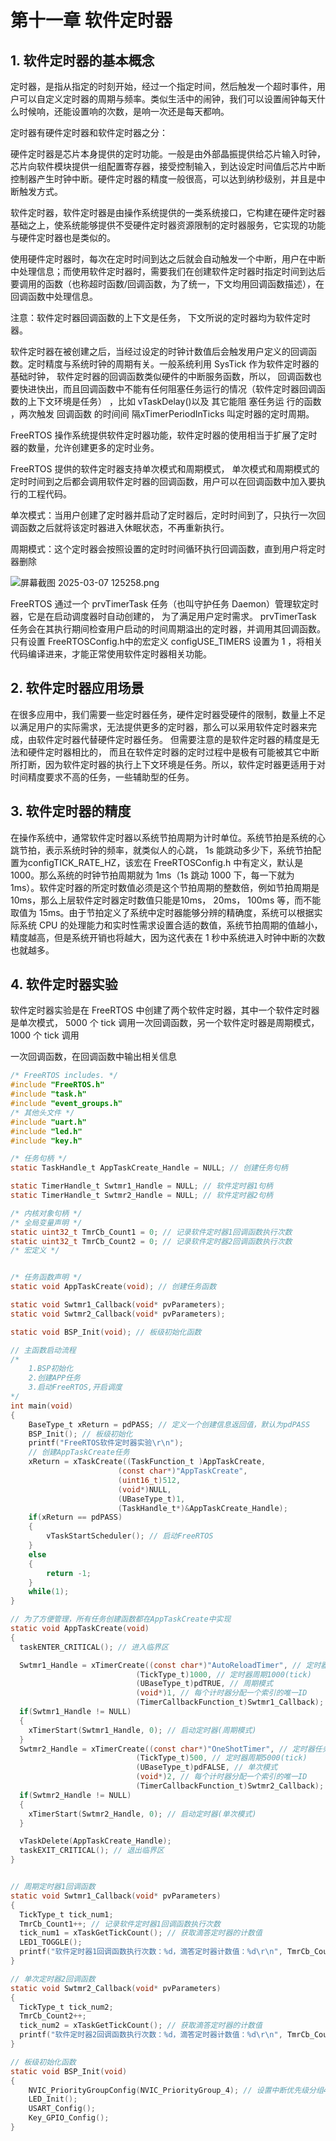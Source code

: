 # 第十一章 软件定时器

## 1. 软件定时器的基本概念

定时器，是指从指定的时刻开始，经过一个指定时间，然后触发一个超时事件，用户可以自定义定时器的周期与频率。类似生活中的闹钟，我们可以设置闹钟每天什么时候响，还能设置响的次数，是响一次还是每天都响。

定时器有硬件定时器和软件定时器之分：

硬件定时器是芯片本身提供的定时功能。一般是由外部晶振提供给芯片输入时钟，芯片向软件模块提供一组配置寄存器，接受控制输入，到达设定时间值后芯片中断控制器产生时钟中断。硬件定时器的精度一般很高，可以达到纳秒级别，并且是中断触发方式。

软件定时器，软件定时器是由操作系统提供的一类系统接口，它构建在硬件定时器基础之上，使系统能够提供不受硬件定时器资源限制的定时器服务，它实现的功能与硬件定时器也是类似的。

使用硬件定时器时，每次在定时时间到达之后就会自动触发一个中断，用户在中断中处理信息；而使用软件定时器时，需要我们在创建软件定时器时指定时间到达后要调用的函数（也称超时函数/回调函数，为了统一，下文均用回调函数描述），在回调函数中处理信息。

注意：软件定时器回调函数的上下文是任务， 下文所说的定时器均为软件定时器。

软件定时器在被创建之后，当经过设定的时钟计数值后会触发用户定义的回调函数。定时精度与系统时钟的周期有关。一般系统利用 SysTick 作为软件定时器的基础时钟， 软件定时器的回调函数类似硬件的中断服务函数，所以， 回调函数也要快进快出，而且回调函数中不能有任何阻塞任务运行的情况（软件定时器回调函数的上下文环境是任务） ，比如 vTaskDelay()以及 其它能阻 塞任务运 行的函数 ，两次触发 回调函数 的时间间 隔xTimerPeriodInTicks 叫定时器的定时周期。

FreeRTOS 操作系统提供软件定时器功能，软件定时器的使用相当于扩展了定时器的数量，允许创建更多的定时业务。

FreeRTOS 提供的软件定时器支持单次模式和周期模式， 单次模式和周期模式的定时时间到之后都会调用软件定时器的回调函数，用户可以在回调函数中加入要执行的工程代码。

单次模式：当用户创建了定时器并启动了定时器后，定时时间到了，只执行一次回调函数之后就将该定时器进入休眠状态，不再重新执行。

周期模式：这个定时器会按照设置的定时时间循环执行回调函数，直到用户将定时器删除

![屏幕截图 2025-03-07 125258.png](https://raw.githubusercontent.com/hazy1k/My-drawing-bed/main/2025/03/07-12-53-13-屏幕截图%202025-03-07%20125258.png)

FreeRTOS 通过一个 prvTimerTask 任务（也叫守护任务 Daemon）管理软定时器，它是在启动调度器时自动创建的， 为了满足用户定时需求。 prvTimerTask 任务会在其执行期间检查用户启动的时间周期溢出的定时器，并调用其回调函数。 只有设置 FreeRTOSConfig.h中的宏定义 configUSE_TIMERS 设置为 1 ，将相关代码编译进来，才能正常使用软件定时器相关功能。

## 2. 软件定时器应用场景

在很多应用中，我们需要一些定时器任务，硬件定时器受硬件的限制，数量上不足以满足用户的实际需求，无法提供更多的定时器，那么可以采用软件定时器来完成，由软件定时器代替硬件定时器任务。 但需要注意的是软件定时器的精度是无法和硬件定时器相比的， 而且在软件定时器的定时过程中是极有可能被其它中断所打断，因为软件定时器的执行上下文环境是任务。所以，软件定时器更适用于对时间精度要求不高的任务，一些辅助型的任务。

## 3. 软件定时器的精度

在操作系统中，通常软件定时器以系统节拍周期为计时单位。系统节拍是系统的心跳节拍，表示系统时钟的频率，就类似人的心跳， 1s 能跳动多少下，系统节拍配置为configTICK_RATE_HZ，该宏在 FreeRTOSConfig.h 中有定义，默认是 1000。那么系统的时钟节拍周期就为 1ms（1s 跳动 1000 下，每一下就为 1ms）。软件定时器的所定时数值必须是这个节拍周期的整数倍，例如节拍周期是 10ms，那么上层软件定时器定时数值只能是10ms， 20ms， 100ms 等，而不能取值为 15ms。由于节拍定义了系统中定时器能够分辨的精确度，系统可以根据实际系统 CPU 的处理能力和实时性需求设置合适的数值，系统节拍周期的值越小，精度越高，但是系统开销也将越大，因为这代表在 1 秒中系统进入时钟中断的次数也就越多。

## 4. 软件定时器实验

软件定时器实验是在 FreeRTOS 中创建了两个软件定时器，其中一个软件定时器是单次模式， 5000 个 tick 调用一次回调函数，另一个软件定时器是周期模式， 1000 个 tick 调用

一次回调函数，在回调函数中输出相关信息

```c
/* FreeRTOS includes. */
#include "FreeRTOS.h"
#include "task.h"
#include "event_groups.h"
/* 其他头文件 */
#include "uart.h"
#include "led.h"
#include "key.h"

/* 任务句柄 */
static TaskHandle_t AppTaskCreate_Handle = NULL; // 创建任务句柄

static TimerHandle_t Swtmr1_Handle = NULL; // 软件定时器1句柄
static TimerHandle_t Swtmr2_Handle = NULL; // 软件定时器2句柄

/* 内核对象句柄 */
/* 全局变量声明 */
static uint32_t TmrCb_Count1 = 0; // 记录软件定时器1回调函数执行次数
static uint32_t TmrCb_Count2 = 0; // 记录软件定时器2回调函数执行次数
/* 宏定义 */


/* 任务函数声明 */
static void AppTaskCreate(void); // 创建任务函数

static void Swtmr1_Callback(void* pvParameters); 
static void Swtmr2_Callback(void* pvParameters); 

static void BSP_Init(void); // 板级初始化函数

// 主函数启动流程
/*
    1.BSP初始化
    2.创建APP任务
    3.启动FreeRTOS,开启调度
*/
int main(void)
{
    BaseType_t xReturn = pdPASS; // 定义一个创建信息返回值，默认为pdPASS
    BSP_Init(); // 板级初始化
    printf("FreeRTOS软件定时器实验\r\n");
    // 创建AppTaskCreate任务   
    xReturn = xTaskCreate((TaskFunction_t )AppTaskCreate,
                        (const char*)"AppTaskCreate",
                        (uint16_t)512,  
                        (void*)NULL,
                        (UBaseType_t)1, 
                        (TaskHandle_t*)&AppTaskCreate_Handle); 
    if(xReturn == pdPASS)
    {
        vTaskStartScheduler(); // 启动FreeRTOS
    }
    else
    {
        return -1;
    }
    while(1);
}

// 为了方便管理，所有任务创建函数都在AppTaskCreate中实现
static void AppTaskCreate(void)
{
  taskENTER_CRITICAL(); // 进入临界区

  Swtmr1_Handle = xTimerCreate((const char*)"AutoReloadTimer", // 定时器任务名称
                            (TickType_t)1000, // 定时器周期1000(tick)
                            (UBaseType_t)pdTRUE, // 周期模式
                            (void*)1, // 每个计时器分配一个索引的唯一ID
                            (TimerCallbackFunction_t)Swtmr1_Callback); // 定时器回调函数
  if(Swtmr1_Handle != NULL)
  {
    xTimerStart(Swtmr1_Handle, 0); // 启动定时器(周期模式)
  }
  Swtmr2_Handle = xTimerCreate((const char*)"OneShotTimer", // 定时器任务名称
                            (TickType_t)500, // 定时器周期5000(tick)
                            (UBaseType_t)pdFALSE, // 单次模式
                            (void*)2, // 每个计时器分配一个索引的唯一ID
                            (TimerCallbackFunction_t)Swtmr2_Callback); // 定时器回调函数
  if(Swtmr2_Handle != NULL)
  {
    xTimerStart(Swtmr2_Handle, 0); // 启动定时器(单次模式)
  }

  vTaskDelete(AppTaskCreate_Handle);
  taskEXIT_CRITICAL(); // 退出临界区
}


// 周期定时器1回调函数
static void Swtmr1_Callback(void* pvParameters)
{
  TickType_t tick_num1;
  TmrCb_Count1++; // 记录软件定时器1回调函数执行次数
  tick_num1 = xTaskGetTickCount(); // 获取滴答定时器的计数值
  LED1_TOGGLE();
  printf("软件定时器1回调函数执行次数：%d，滴答定时器计数值：%d\r\n", TmrCb_Count1, tick_num1);
}

// 单次定时器2回调函数
static void Swtmr2_Callback(void* pvParameters)
{
  TickType_t tick_num2;
  TmrCb_Count2++;
  tick_num2 = xTaskGetTickCount(); // 获取滴答定时器的计数值
  printf("软件定时器2回调函数执行次数：%d，滴答定时器计数值：%d\r\n", TmrCb_Count2, tick_num2);
}

// 板级初始化函数
static void BSP_Init(void)
{
    NVIC_PriorityGroupConfig(NVIC_PriorityGroup_4); // 设置中断优先级分组4
    LED_Init();
    USART_Config();
    Key_GPIO_Config();
}
```
